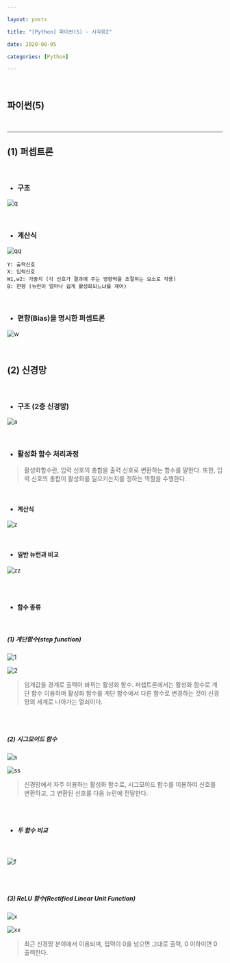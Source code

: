 ```yaml
---

layout: posts

title: "[Python] 파이썬(5) - 시각화2"

date: 2020-08-05

categories: [Python]

---
```


<br>

## 파이썬(5)

<br>

- - -

## (1) 퍼셉트론 

<br>


- ### 구조



![q](https://user-images.githubusercontent.com/67821750/89290508-ecd2dc80-d693-11ea-9255-31b17c29123c.png)

<br>

- ### 계산식


![qq](https://user-images.githubusercontent.com/67821750/89290555-06742400-d694-11ea-9aef-750e61e9f282.png)

```
Y: 출력신호
X: 입력신호
W1,w2: 가중치 (각 신호가 결과에 주는 영향력을 조절하는 요소로 작용)
B: 편향 (뉴런이 얼마나 쉽게 활성화되느냐를 제어)
```
<br>

- ### 편향(Bias)을 명시한 퍼셉트론

![w](https://user-images.githubusercontent.com/67821750/89290817-68348e00-d694-11ea-8e35-df9ca8288188.png)









<br>

## (2) 신경망

<br>

- ### 구조 (2층 신경망)



![a](https://user-images.githubusercontent.com/67821750/89290934-94500f00-d694-11ea-826e-3b615ebca35c.png)

<br>

- ### 활성화 함수 처리과정

<blockquote>활성화함수란, 입력 신호의 총합을 출력 신호로 변환하는 함수를 말한다.
또한, 입력 신호의 총합이 활성화를 일으키는지를 정하는 역할을 수행한다.
</blockquote>


<br>

- #### 계산식

![z](https://user-images.githubusercontent.com/67821750/89291169-032d6800-d695-11ea-9b20-ac0ade36cab7.png)

<br>

- #### 일반 뉴런과 비교

![zz](https://user-images.githubusercontent.com/67821750/89291230-21936380-d695-11ea-9a74-5dea93e34e6b.png)

<br>
<br>

- #### 함수 종류

<br>

##### (1) 계단함수(step function)


![1](https://user-images.githubusercontent.com/67821750/89291412-6ddea380-d695-11ea-8f45-831ece91d3cc.png)

![2](https://user-images.githubusercontent.com/67821750/89291433-7636de80-d695-11ea-9865-930bbcba0ab9.png)


<blockquote>임계값을 경계로 출력이 바뀌는 활성화 함수.
퍼셉트론에서는 활성화 함수로 계단 함수 이용하며
활성화 함수를 계단 함수에서 다른 함수로 변경하는 것이 신경망의 세계로 나아가는 열쇠이다.
</blockquote>

<br>
<br>

##### (2) 시그모이드 함수

![s](https://user-images.githubusercontent.com/67821750/89291587-c57d0f00-d695-11ea-87f4-c3fedbd77362.png)

![ss](https://user-images.githubusercontent.com/67821750/89291618-d3329480-d695-11ea-951e-6f73acec42b4.png)

<blockquote>신경망에서 자주 이용하는 활성화 함수로,
시그모이드 함수를 이용하여 신호를 변환하고, 그 변환된 신호를 다음 뉴런에 전달한다.
</blockquote>


<br>
<br>

- ##### 두 함수 비교

<br>

![f](https://user-images.githubusercontent.com/67821750/89291709-fe1ce880-d695-11ea-8dc6-8a0ad6fec80c.png)


<br>
<br>

##### (3) ReLU 함수(Rectified Linear Unit Function)

![x](https://user-images.githubusercontent.com/67821750/89291845-36bcc200-d696-11ea-969c-70dc98e48d95.png)

![xx](https://user-images.githubusercontent.com/67821750/89291862-3de3d000-d696-11ea-88b5-2fea0a616ed3.png)

<blockquote>최근 신경망 분야에서 이용되며,
입력이 0을 넘으면 그대로 출력, 0 이하이면 0 출력한다.
</blockquote>


<br>
<br>

